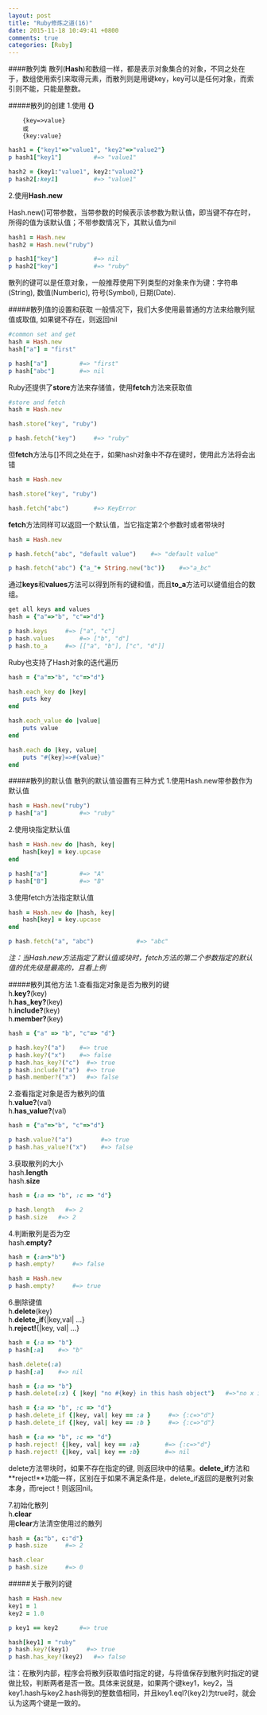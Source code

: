 ```yaml
---
layout: post
title: "Ruby修炼之道(16)"
date: 2015-11-18 10:49:41 +0800
comments: true
categories: [Ruby]
---
```


####散列类
散列(**Hash**)和数组一样，都是表示对象集合的对象，不同之处在于，数组使用索引来取得元素，而散列则是用键key，key可以是任何对象，而索引则不能，只能是整数。

#####散列的创建
1.使用 **{}**


		{key=>value}
		或
		{key:value}

<!-- more -->
``` ruby
hash1 = {"key1"=>"value1", "key2"=>"value2"}
p hash1["key1"]			#=> "value1"

hash2 = {key1:"value1", key2:"value2"}
p hash2[:key1]			#=> "value1"
```

2.使用**Hash.new**

Hash.new()可带参数，当带参数的时候表示该参数为默认值，即当键不存在时，所得的值为该默认值；不带参数情况下，其默认值为nil

``` ruby
hash1 = Hash.new
hash2 = Hash.new("ruby")

p hash1["key"]			#=> nil
p hash2["key"]			#=> "ruby"

```
散列的键可以是任意对象，一般推荐使用下列类型的对象来作为键：字符串(String), 数值(Numberic), 符号(Symbol), 日期(Date).

#####散列值的设置和获取
一般情况下，我们大多使用最普通的方法来给散列赋值或取值, 如果键不存在，则返回nil

``` ruby
#common set and get
hash = Hash.new
hash["a"] = "first"

p hash["a"]			#=> "first"
p hash["abc"]		#=> nil
```

Ruby还提供了**store**方法来存储值，使用**fetch**方法来获取值

``` ruby
#store and fetch
hash = Hash.new

hash.store("key", "ruby")

p hash.fetch("key")		#=> "ruby"
```
但**fetch**方法与[]不同之处在于，如果hash对象中不存在键时，使用此方法将会出错

``` ruby
hash = Hash.new

hash.store("key", "ruby")

hash.fetch("abc")		#=> KeyError
```

**fetch**方法同样可以返回一个默认值，当它指定第2个参数时或者带块时

``` ruby
hash = Hash.new

p hash.fetch("abc", "default value")	#=> "default value"

p hash.fetch("abc") {"a_"+ String.new("bc")}	#=>"a_bc"
```

通过**keys**和**values**方法可以得到所有的键和值，而且**to_a**方法可以键值组合的数组。

``` ruby
get all keys and values
hash = {"a"=>"b", "c"=>"d"}

p hash.keys		#=> ["a", "c"]
p hash.values		#=> ["b", "d"]
p hash.to_a		#=> [["a", "b"], ["c", "d"]]
```

Ruby也支持了Hash对象的迭代遍历

``` ruby
hash = {"a"=>"b", "c"=>"d"}

hash.each_key do |key|
	puts key
end

hash.each_value do |value|
	puts value
end

hash.each do |key, value|
	puts "#{key}=>#{value}"
end
```

#####散列的默认值
散列的默认值设置有三种方式
1.使用Hash.new带参数作为默认值

``` ruby
hash = Hash.new("ruby")
p hash["a"] 		#=> "ruby"
```

2.使用块指定默认值

``` ruby
hash = Hash.new do |hash, key|
	hash[key] = key.upcase
end

p hash["a"]			#=> "A"
p hash["B"]			#=> "B"
```

3.使用fetch方法指定默认值

``` ruby
hash = Hash.new do |hash, key|
	hash[key] = key.upcase
end

p hash.fetch("a", "abc")			#=> "abc"
```
*注：当Hash.new方法指定了默认值或块时，fetch方法的第二个参数指定的默认值的优先级是最高的，且看上例*

#####散列其他方法
1.查看指定对象是否为散列的键    
h.**key?**(key)    
h.**has_key?**(key)    
h.**include?**(key)    
h.**member?**(key)   

``` ruby
hash = {"a" => "b", "c"=> "d"}

p hash.key?("a")    #=> true
p hash.key?("x")    #=> false
p hash.has_key?("c")  #=> true
p hash.include?("a")  #=> true
p hash.member?("x")   #=> false
```

2.查看指定对象是否为散列的值    
h.**value?**(val)    
h.**has_value?**(val)    

``` ruby
hash = {"a"=>"b", "c"=>"d"}

p hash.value?("a")        #=> true
p hash.has_value?("x")    #=> false
```

3.获取散列的大小    
hash.**length**    
hash.**size**    

``` ruby
hash = {:a => "b", :c => "d"}

p hash.length   #=> 2
p hash.size   #=> 2
```

4.判断散列是否为空      
hash.**empty?**    

``` ruby
hash = {:a=>"b"}
p hash.empty?     #=> false

hash = Hash.new
p hash.empty?     #=> true
```

6.删除键值    
h.**delete**(key)   
h.**delete_if**{|key,val| ...}    
h.**reject!**{|key, val| ...}    

``` ruby
hash = {:a => "b"}
p hash[:a]    #=> "b"

hash.delete(:a)
p hash[:a]    #=> nil

hash = {:a => "b"}
p hash.delete(:x) { |key| "no #{key} in this hash object"}   #=>"no x in this hash object"

hash = {:a => "b", :c => "d"}
p hash.delete_if {|key, val| key == :a }     #=> {:c=>"d"}
p hash.delete_if {|key, val| key == :b }     #=> {:c=>"d"}

hash = {:a => "b", :c => "d"}
p hash.reject! {|key, val| key == :a}       #=> {:c=>"d"}
p hash.reject! {|key, val| key == :b}       #=> nil
```
delete方法带块时，如果不存在指定的键, 则返回块中的结果。**delete_if**方法和**reject!**功能一样，区别在于如果不满足条件是，delete_if返回的是散列对象本身，而reject！则返回nil。

7.初始化散列    
h.**clear**    
用**clear**方法清空使用过的散列

``` ruby
hash = {a:"b", c:"d"}
p hash.size     #=> 2

hash.clear
p hash.size     #=> 0
```

#####关于散列的键

``` ruby
hash = Hash.new
key1 = 1
key2 = 1.0

p key1 == key2      #=> true

hash[key1] = "ruby"
p hash.key?(key1)     #=> true
p hash.has_key?(key2)   #=> false
```
注：在散列内部，程序会将散列获取值时指定的键，与将值保存到散列时指定的键做比较，判断两者是否一致。具体来说就是，如果两个键key1，key2，当key1.hash与key2.hash得到的整数值相同，并且key1.eql?(key2)为true时，就会认为这两个键是一致的。
